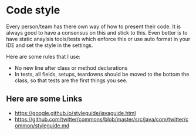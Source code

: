 # Code style

Every person/team has there own way of how to present their code. It is always good to have a consensus on this and stick to this. Even better is to have static anaylsis tools/tests which enforce this or use auto format in your IDE and set the style in the settings.

Here are some rules that I use:

- No new line after class or method declarations
- In tests, all fields, setups, teardowns should be moved to the bottom the class, so that tests are the first things you see.


## Here are some Links

- https://google.github.io/styleguide/javaguide.html
- https://github.com/twitter/commons/blob/master/src/java/com/twitter/common/styleguide.md
